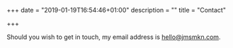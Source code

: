 +++
date = "2019-01-19T16:54:46+01:00"
description = ""
title = "Contact"

+++

Should you wish to get in touch, my email address is [hello@jmsmkn.com](mailto:hello@jmsmkn.com).
